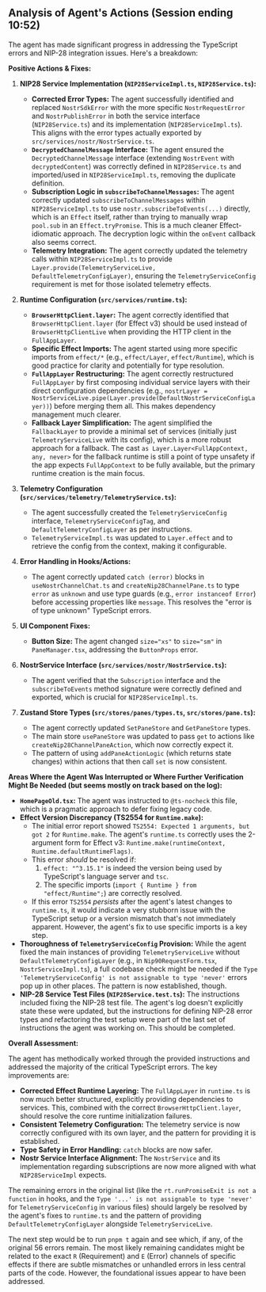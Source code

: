 ## Analysis of Agent's Actions (Session ending 10:52)

The agent has made significant progress in addressing the TypeScript errors and NIP-28 integration issues. Here's a breakdown:

**Positive Actions & Fixes:**

1.  **NIP28 Service Implementation (`NIP28ServiceImpl.ts`, `NIP28Service.ts`):**
    *   **Corrected Error Types:** The agent successfully identified and replaced `NostrSdkError` with the more specific `NostrRequestError` and `NostrPublishError` in both the service interface (`NIP28Service.ts`) and its implementation (`NIP28ServiceImpl.ts`). This aligns with the error types actually exported by `src/services/nostr/NostrService.ts`.
    *   **`DecryptedChannelMessage` Interface:** The agent ensured the `DecryptedChannelMessage` interface (extending `NostrEvent` with `decryptedContent`) was correctly defined in `NIP28Service.ts` and imported/used in `NIP28ServiceImpl.ts`, removing the duplicate definition.
    *   **Subscription Logic in `subscribeToChannelMessages`:** The agent correctly updated `subscribeToChannelMessages` within `NIP28ServiceImpl.ts` to use `nostr.subscribeToEvents(...)` directly, which is an `Effect` itself, rather than trying to manually wrap `pool.sub` in an `Effect.tryPromise`. This is a much cleaner Effect-idiomatic approach. The decryption logic within the `onEvent` callback also seems correct.
    *   **Telemetry Integration:** The agent correctly updated the telemetry calls within `NIP28ServiceImpl.ts` to provide `Layer.provide(TelemetryServiceLive, DefaultTelemetryConfigLayer)`, ensuring the `TelemetryServiceConfig` requirement is met for those isolated telemetry effects.

2.  **Runtime Configuration (`src/services/runtime.ts`):**
    *   **`BrowserHttpClient.layer`:** The agent correctly identified that `BrowserHttpClient.layer` (for Effect v3) should be used instead of `BrowserHttpClientLive` when providing the HTTP client in the `FullAppLayer`.
    *   **Specific Effect Imports:** The agent started using more specific imports from `effect/*` (e.g., `effect/Layer`, `effect/Runtime`), which is good practice for clarity and potentially for type resolution.
    *   **`FullAppLayer` Restructuring:** The agent correctly restructured `FullAppLayer` by first composing individual service layers with their direct configuration dependencies (e.g., `nostrLayer = NostrServiceLive.pipe(Layer.provide(DefaultNostrServiceConfigLayer))`) before merging them all. This makes dependency management much clearer.
    *   **Fallback Layer Simplification:** The agent simplified the `FallbackLayer` to provide a minimal set of services (initially just `TelemetryServiceLive` with its config), which is a more robust approach for a fallback. The cast `as Layer.Layer<FullAppContext, any, never>` for the fallback runtime is still a point of type unsafety if the app expects `FullAppContext` to be fully available, but the primary runtime creation is the main focus.

3.  **Telemetry Configuration (`src/services/telemetry/TelemetryService.ts`):**
    *   The agent successfully created the `TelemetryServiceConfig` interface, `TelemetryServiceConfigTag`, and `DefaultTelemetryConfigLayer` as per instructions.
    *   `TelemetryServiceImpl.ts` was updated to `Layer.effect` and to retrieve the config from the context, making it configurable.

4.  **Error Handling in Hooks/Actions:**
    *   The agent correctly updated `catch (error)` blocks in `useNostrChannelChat.ts` and `createNip28ChannelPane.ts` to type `error` as `unknown` and use type guards (e.g., `error instanceof Error`) before accessing properties like `message`. This resolves the "error is of type unknown" TypeScript errors.

5.  **UI Component Fixes:**
    *   **Button Size:** The agent changed `size="xs"` to `size="sm"` in `PaneManager.tsx`, addressing the `ButtonProps` error.

6.  **NostrService Interface (`src/services/nostr/NostrService.ts`):**
    *   The agent verified that the `Subscription` interface and the `subscribeToEvents` method signature were correctly defined and exported, which is crucial for `NIP28ServiceImpl.ts`.

7.  **Zustand Store Types (`src/stores/panes/types.ts`, `src/stores/pane.ts`):**
    *   The agent correctly updated `SetPaneStore` and `GetPaneStore` types.
    *   The main store `usePaneStore` was updated to pass `get` to actions like `createNip28ChannelPaneAction`, which now correctly expect it.
    *   The pattern of using `addPaneActionLogic` (which returns state changes) within actions that then call `set` is now consistent.

**Areas Where the Agent Was Interrupted or Where Further Verification Might Be Needed (but seems mostly on track based on the log):**

*   **`HomePageOld.tsx`:** The agent was instructed to `@ts-nocheck` this file, which is a pragmatic approach to defer fixing legacy code.
*   **Effect Version Discrepancy (TS2554 for `Runtime.make`):**
    *   The initial error report showed `TS2554: Expected 1 arguments, but got 2` for `Runtime.make`. The agent's `runtime.ts` correctly uses the 2-argument form for Effect v3: `Runtime.make(runtimeContext, Runtime.defaultRuntimeFlags)`.
    *   This error *should* be resolved if:
        1.  `effect: "^3.15.1"` is indeed the version being used by TypeScript's language server and `tsc`.
        2.  The specific imports (`import { Runtime } from "effect/Runtime";`) are correctly resolved.
    *   If this error `TS2554` *persists* after the agent's latest changes to `runtime.ts`, it would indicate a very stubborn issue with the TypeScript setup or a version mismatch that's not immediately apparent. However, the agent's fix to use specific imports is a key step.
*   **Thoroughness of `TelemetryServiceConfig` Provision:** While the agent fixed the main instances of providing `TelemetryServiceLive` without `DefaultTelemetryConfigLayer` (e.g., in `Nip90RequestForm.tsx`, `NostrServiceImpl.ts`), a full codebase check might be needed if the `Type 'TelemetryServiceConfig' is not assignable to type 'never'` errors pop up in other places. The pattern is now established, though.
*   **NIP-28 Service Test Files (`NIP28Service.test.ts`):** The instructions included fixing the NIP-28 test file. The agent's log doesn't explicitly state these were updated, but the instructions for defining NIP-28 error types and refactoring the test setup were part of the last set of instructions the agent was working on. This should be completed.

**Overall Assessment:**

The agent has methodically worked through the provided instructions and addressed the majority of the critical TypeScript errors. The key improvements are:

*   **Corrected Effect Runtime Layering:** The `FullAppLayer` in `runtime.ts` is now much better structured, explicitly providing dependencies to services. This, combined with the correct `BrowserHttpClient.layer`, should resolve the core runtime initialization failures.
*   **Consistent Telemetry Configuration:** The telemetry service is now correctly configured with its own layer, and the pattern for providing it is established.
*   **Type Safety in Error Handling:** `catch` blocks are now safer.
*   **Nostr Service Interface Alignment:** The `NostrService` and its implementation regarding subscriptions are now more aligned with what `NIP28ServiceImpl` expects.

The remaining errors in the original list (like the `rt.runPromiseExit is not a function` in hooks, and the `Type '...' is not assignable to type 'never'` for `TelemetryServiceConfig` in various files) should largely be resolved by the agent's fixes to `runtime.ts` and the pattern of providing `DefaultTelemetryConfigLayer` alongside `TelemetryServiceLive`.

The next step would be to run `pnpm t` again and see which, if any, of the original 56 errors remain. The most likely remaining candidates might be related to the exact `R` (Requirement) and `E` (Error) channels of specific effects if there are subtle mismatches or unhandled errors in less central parts of the code. However, the foundational issues appear to have been addressed.
